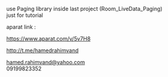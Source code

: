 use Paging library inside last project (Room_LiveData_Paging)
</br>
just for tutorial</br>

aparat link : </br>

https://www.aparat.com/v/5v7H8
</br>

http://t.me/hamedrahimvand
</br>

hamed.rahimvand@yahoo.com 
</br>
09199823352

